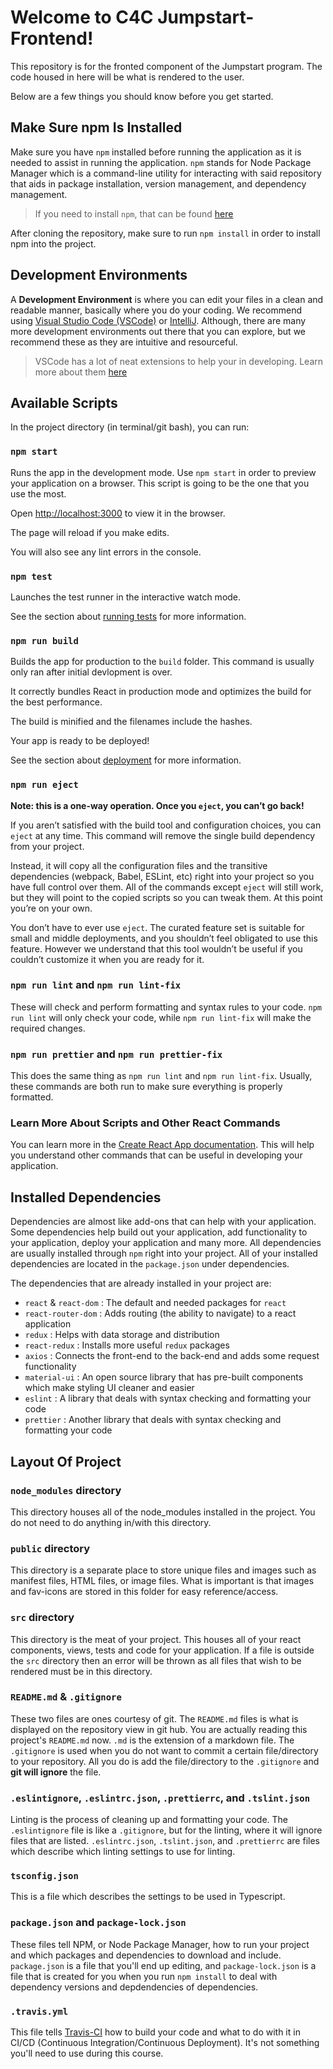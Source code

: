 
  

# Welcome to C4C Jumpstart-Frontend!

This repository is for the fronted component of the Jumpstart program. The code housed in here will be what is rendered to the user. 

Below are a few things you should know before you get started.
  
## Make Sure npm Is Installed

Make sure you have `npm` installed before running the application as it is needed to assist in running the application. `npm` stands for Node Package Manager which is a command-line utility for interacting with said repository that aids in package installation, version management, and dependency management.

  
  

> If you need to install `npm`, that can be found [here](https://nodejs.org/en/)

  

After cloning the repository, make sure to run `npm install` in order to install npm into the project.

## Development Environments

A **Development Environment** is where you can edit your files in a clean and readable manner, basically where you do your coding. We recommend using [Visual Studio Code (VSCode)](https://code.visualstudio.com/Download) or [IntelliJ](https://www.jetbrains.com/idea/download/). Although, there are many more development environments out there that you can explore, but we recommend these as they are intuitive and resourceful.

> VSCode has a lot of neat extensions to help your in developing. Learn more about them [here](https://code.visualstudio.com/docs/introvideos/extend)
  

## Available Scripts
  

In the project directory (in terminal/git bash), you can run:

  

### `npm start`

  

Runs the app in the development mode. Use `npm start` in order to preview your application on a browser. This script is going to be the one that you use the most.<br  />


Open [http://localhost:3000](http://localhost:3000) to view it in the browser.


The page will reload if you make edits.<br  />
  

You will also see any lint errors in the console.
  


### `npm test`

  

Launches the test runner in the interactive watch mode.<br  />

  

See the section about [running tests](https://facebook.github.io/create-react-app/docs/running-tests) for more information.

  

### `npm run build`

  

Builds the app for production to the `build` folder. This command is usually only ran after initial devlopment is over.<br  />
  

It correctly bundles React in production mode and optimizes the build for the best performance.
  

The build is minified and the filenames include the hashes.<br  />


Your app is ready to be deployed!

  

  

See the section about [deployment](https://facebook.github.io/create-react-app/docs/deployment) for more information.

  

  

### `npm run eject`

  

  

**Note: this is a one-way operation. Once you `eject`, you can’t go back!**

  

  

If you aren’t satisfied with the build tool and configuration choices, you can `eject` at any time. This command will remove the single build dependency from your project.
  

Instead, it will copy all the configuration files and the transitive dependencies (webpack, Babel, ESLint, etc) right into your project so you have full control over them. All of the commands except `eject` will still work, but they will point to the copied scripts so you can tweak them. At this point you’re on your own.
  

You don’t have to ever use `eject`. The curated feature set is suitable for small and middle deployments, and you shouldn’t feel obligated to use this feature. However we understand that this tool wouldn’t be useful if you couldn’t customize it when you are ready for it.


### `npm run lint` and `npm run lint-fix`

These will check and perform formatting and syntax rules to your code. `npm run lint`
will only check your code, while `npm run lint-fix` will make the required changes.

### `npm run prettier` and `npm run prettier-fix`

This does the same thing as `npm run lint` and `npm run lint-fix`. Usually, these commands
are both run to make sure everything is properly formatted.

### Learn More About Scripts and Other React Commands

  

You can learn more in the [Create React App documentation](https://facebook.github.io/create-react-app/docs/getting-started). This will help you understand other commands that can be useful in developing your application.


## Installed Dependencies

  

Dependencies are almost like add-ons that can help with your application. Some dependencies help build out your application, add functionality to your application, deploy your application and many more. All dependencies are usually installed through `npm` right into your project. All of your installed dependencies are located in the `package.json` under dependencies.

The dependencies that are already installed in your project are:
- `react` & `react-dom`
	: The default and needed packages for `react` 
- `react-router-dom`
	: Adds routing (the ability to navigate) to a react application
- `redux`
	: Helps with data storage and distribution
- `react-redux`
	: Installs more useful `redux` packages
- `axios`
	: Connects the front-end to the back-end and adds some request functionality
- `material-ui`
	: An open source library that has pre-built components which make styling UI cleaner and easier
- `eslint`
    : A library that deals with syntax checking and formatting your code
- `prettier`
    : Another library that deals with syntax checking and formatting your code


## Layout Of Project

### `node_modules` directory

This directory houses all of the node_modules installed in the project. You do not need to do anything in/with this directory.

### `public` directory

This directory is a separate place to store unique files and images such as manifest files, HTML files, or image files. What is important is that images and fav-icons are stored in this folder for easy reference/access.

### `src` directory

This directory is the meat of your project. This houses all of your react components, views, tests and code for your application. If a file is outside the `src` directory then an error will be thrown as all files that wish to be rendered must be in this directory.

### `README.md` & `.gitignore`

These two files are ones courtesy of git. The `README.md` files is what is displayed on the repository view in git hub. You are actually reading this project's `README.md` now. `.md` is the extension of  a markdown file. The `.gitignore` is used when you do not want to commit a certain file/directory to your repository. All you do is add the file/directory to the `.gitignore` and **git will ignore** the file.

### `.eslintignore`, `.eslintrc.json`, `.prettierrc`, and `.tslint.json`

Linting is the process of cleaning up and formatting your code. The `.eslintignore` file
is like a `.gitignore`, but for the linting, where it will ignore files that are listed.
`.eslintrc.json`, `.tslint.json`, and `.prettierrc` are files which describe which linting settings to use for 
linting.

### `tsconfig.json`

This is a file which describes the settings to be used in Typescript. 

### `package.json` and `package-lock.json`

These files tell NPM, or Node Package Manager, how to run your project and which packages and
dependencies to download and include. `package.json` is a file that you'll end up editing, and 
`package-lock.json` is a file that is created for you when you run `npm install` to deal with 
dependency versions and depdendencies of dependencies.

### `.travis.yml`

This file tells [Travis-CI](https://travis-ci.com/) how to build your code and what to do
with it in CI/CD (Continuous Integration/Continuous Deployment). It's not something you'll need
to use during this course.